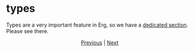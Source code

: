 # types

Types are a very important feature in Erg, so we have a [dedicated section](./type/01_type_system.md). Please see there.

<p align='center'>
     <a href='./14_set.md'>Previous</a> | <a href='./16_iterator.md'>Next</a>
</p>